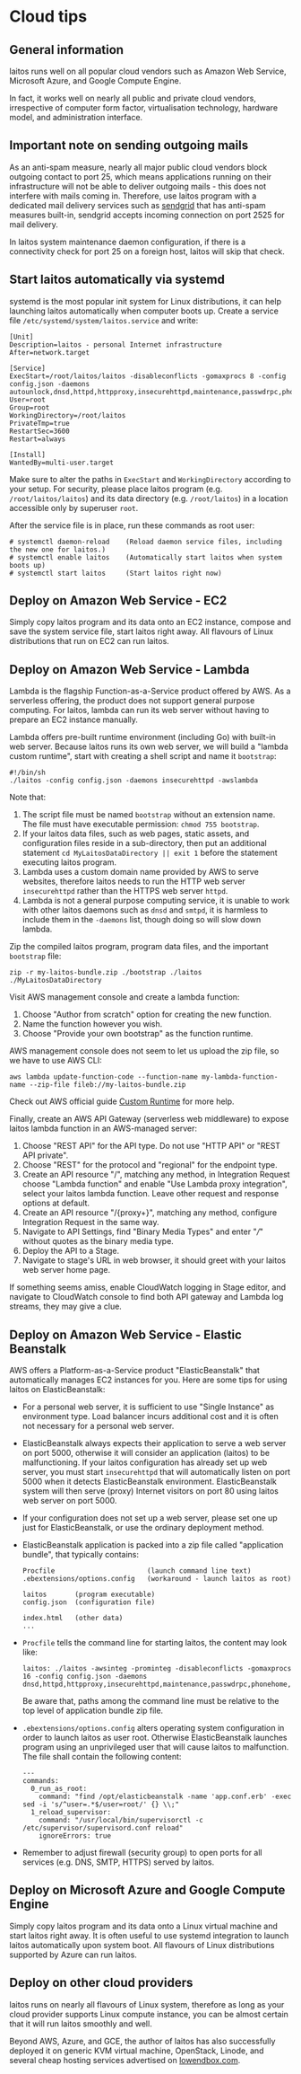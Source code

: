 # Cloud tips

## General information
laitos runs well on all popular cloud vendors such as Amazon Web Service, Microsoft Azure, and Google Compute Engine.

In fact, it works well on nearly all public and private cloud vendors, irrespective of computer form factor,
virtualisation technology, hardware model, and administration interface.

## Important note on sending outgoing mails
As an anti-spam measure, nearly all major public cloud vendors block outgoing contact to port 25, which means applications
running on their infrastructure will not be able to deliver outgoing mails - this does not interfere with mails coming in.
Therefore, use laitos program with a dedicated mail delivery services such as [sendgrid](https://sendgrid.com/) that has
anti-spam measures built-in, sendgrid accepts incoming connection on port 2525 for mail delivery.

In laitos system maintenance daemon configuration, if there is a connectivity check for port 25 on a foreign host, laitos
will skip that check.

## Start laitos automatically via systemd
systemd is the most popular init system for Linux distributions, it can help launching laitos automatically when
computer boots up. Create a service file `/etc/systemd/system/laitos.service` and write:

    [Unit]
    Description=laitos - personal Internet infrastructure
    After=network.target
    
    [Service]
    ExecStart=/root/laitos/laitos -disableconflicts -gomaxprocs 8 -config config.json -daemons autounlock,dnsd,httpd,httpproxy,insecurehttpd,maintenance,passwdrpc,phonehome,plainsocket,simpleipsvcd,smtpd,snmpd,sockd,telegram
    User=root
    Group=root
    WorkingDirectory=/root/laitos
    PrivateTmp=true
    RestartSec=3600
    Restart=always
    
    [Install]
    WantedBy=multi-user.target

Make sure to alter the paths in `ExecStart` and `WorkingDirectory` according to your setup. For security, please place
laitos program (e.g. `/root/laitos/laitos`) and its data directory (e.g. `/root/laitos`) in a location accessible only
by superuser `root`.

After the service file is in place, run these commands as root user:

    # systemctl daemon-reload    (Reload daemon service files, including the new one for laitos.)
    # systemctl enable laitos    (Automatically start laitos when system boots up)
    # systemctl start laitos     (Start laitos right now)

## Deploy on Amazon Web Service - EC2
Simply copy laitos program and its data onto an EC2 instance, compose and save the system service file, start laitos
right away. All flavours of Linux distributions that run on EC2 can run laitos.

## Deploy on Amazon Web Service - Lambda
Lambda is the flagship Function-as-a-Service product offered by AWS. As a serverless offering, the product does not support
general purpose computing. For laitos, lambda can run its web server without having to prepare an EC2 instance manually.

Lambda offers pre-built runtime environment (including Go) with built-in web server. Because laitos runs its own web server,
we will build a "lambda custom runtime", start with creating a shell script and name it `bootstrap`:

    #!/bin/sh
    ./laitos -config config.json -daemons insecurehttpd -awslambda

Note that:

1. The script file must be named `bootstrap` without an extension name. The file must have executable permission: `chmod 755 bootstrap`.
2. If your laitos data files, such as web pages, static assets, and configuration files reside in a sub-directory, then put
   an additional statement `cd MyLaitosDataDirectory || exit 1` before the statement executing laitos program.
3. Lambda uses a custom domain name provided by AWS to serve websites, therefore laitos needs to run the HTTP web server
   `insecurehttpd` rather than the HTTPS web server `httpd`.
4. Lambda is not a general purpose computing service, it is unable to work with other laitos daemons such as `dnsd` and
   `smtpd`, it is harmless to include them in the `-daemons` list, though doing so will slow down lambda.

Zip the compiled laitos program, program data files, and the important `bootstrap` file:

    zip -r my-laitos-bundle.zip ./bootstrap ./laitos ./MyLaitosDataDirectory

Visit AWS management console and create a lambda function:

1. Choose "Author from scratch" option for creating the new function.
2. Name the function however you wish.
3. Choose "Provide your own bootstrap" as the function runtime.

AWS management console does not seem to let us upload the zip file, so we have to use AWS CLI:

    aws lambda update-function-code --function-name my-lambda-function-name --zip-file fileb://my-laitos-bundle.zip

Check out AWS official guide [Custom Runtime](https://docs.aws.amazon.com/lambda/latest/dg/runtimes-walkthrough.html) for
more help.

Finally, create an AWS API Gateway (serverless web middleware) to expose laitos lambda function in an AWS-managed server:

1. Choose "REST API" for the API type. Do not use "HTTP API" or "REST API private".
2. Choose "REST" for the protocol and "regional" for the endpoint type.
3. Create an API resource "/", matching any method, in Integration Request choose "Lambda function" and enable
   "Use Lambda proxy integration", select your laitos lambda function. Leave other request and response options at default.
4. Create an API resource "/{proxy+}", matching any method, configure Integration Request in the same way.
5. Navigate to API Settings, find "Binary Media Types" and enter "*/*" without quotes as the binary media type.
6. Deploy the API to a Stage.
7. Navigate to stage's URL in web browser, it should greet with your laitos web server home page.

If something seems amiss, enable CloudWatch logging in Stage editor, and navigate to CloudWatch console to find both
API gateway and Lambda log streams, they may give a clue.

## Deploy on Amazon Web Service - Elastic Beanstalk
AWS offers a Platform-as-a-Service product "ElasticBeanstalk" that automatically manages EC2 instances for you.
Here are some tips for using laitos on ElasticBeanstalk:
- For a personal web server, it is sufficient to use "Single Instance" as environment type. Load balancer incurs
  additional cost and it is often not necessary for a personal web server.
- ElasticBeanstalk always expects their application to serve a web server on port 5000, otherwise it will consider
  an application (laitos) to be malfunctioning. If your laitos configuration has already set up web server, you must
  start `insecurehttpd` that will automatically listen on port 5000 when it detects ElasticBeanstalk environment.
  ElasticBeanstalk system will then serve (proxy) Internet visitors on port 80 using laitos web server on port 5000.
- If your configuration does not set up a web server, please set one up just for ElasticBeanstalk, or use the ordinary
  deployment method.
- ElasticBeanstalk application is packed into a zip file called "application bundle", that typically contains:

      Procfile                       (launch command line text)
      .ebextensions/options.config   (workaround - launch laitos as root)

      laitos       (program executable)
      config.json  (configuration file)

      index.html   (other data)
      ...

- `Procfile` tells the command line for starting laitos, the content may look like:

      laitos: ./laitos -awsinteg -prominteg -disableconflicts -gomaxprocs 16 -config config.json -daemons dnsd,httpd,httpproxy,insecurehttpd,maintenance,passwdrpc,phonehome,plainsocket,simpleipsvcd,smtpd,snmpd,sockd,telegram

  Be aware that, paths among the command line must be relative to the top level of application bundle zip file.

- `.ebextensions/options.config` alters operating system configuration in order to launch laitos as user root.
  Otherwise ElasticBeanstalk launches program using an unprivileged user that will cause laitos to malfunction.
  The file shall contain the following content:

      ---
      commands:
        0_run_as_root:
          command: "find /opt/elasticbeanstalk -name 'app.conf.erb' -exec sed -i 's/^user=.*$/user=root/' {} \\;"
        1_reload_supervisor:
          command: "/usr/local/bin/supervisorctl -c /etc/supervisor/supervisord.conf reload"
          ignoreErrors: true

- Remember to adjust firewall (security group) to open ports for all services (e.g. DNS, SMTP, HTTPS) served by laitos.

## Deploy on Microsoft Azure and Google Compute Engine
Simply copy laitos program and its data onto a Linux virtual machine and start laitos right away. It is often useful to
use systemd integration to launch laitos automatically upon system boot. All flavours of Linux distributions supported
by Azure can run laitos.

## Deploy on other cloud providers
laitos runs on nearly all flavours of Linux system, therefore as long as your cloud provider supports Linux compute
instance, you can be almost certain that it will run laitos smoothly and well.

Beyond AWS, Azure, and GCE, the author of laitos has also successfully deployed it on generic KVM virtual machine,
OpenStack, Linode, and several cheap hosting services advertised on [lowendbox.com](https://lowendbox.com/).
